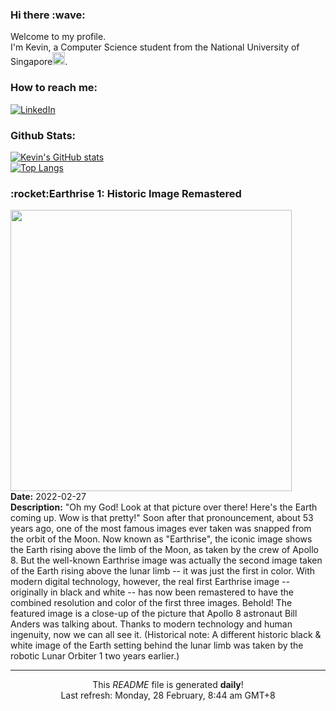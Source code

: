 <h3>Hi there :wave:</h3>

Welcome to my profile.   
I'm Kevin, a Computer Science student from the National University of Singapore<img src="https://img.icons8.com/color/96/000000/singapore-circular.png" width="20px"/>.</p>

<h3>How to reach me: </h3>
<a href="https://www.linkedin.com/in/kevin-foong/"><img alt="LinkedIn" src="https://img.shields.io/badge/linkedin-%230077B5.svg?&style=for-the-badge&logo=linkedin&logoColor=white" /></a> 

<h3>Github Stats: </h3> 

[![Kevin's GitHub stats](https://github-readme-stats.vercel.app/api?username=kevin9foong&theme=tokyonight)](https://github.com/anuraghazra/github-readme-stats) <br/>
[![Top Langs](https://github-readme-stats.vercel.app/api/top-langs/?username=kevin9foong&layout=compact&theme=tokyonight)](https://github.com/anuraghazra/github-readme-stats)

<h3>:rocket:Earthrise 1: Historic Image Remastered</h3> 
<img width="450" src="https:&#x2F;&#x2F;apod.nasa.gov&#x2F;apod&#x2F;image&#x2F;2202&#x2F;Earthrise1_Apollo8AndersWeigang_2048.jpg" /><br/>
<b>Date:</b> 2022-02-27<br/>
<b>Description:</b> &quot;Oh my God! Look at that picture over there! Here&#39;s the Earth coming up. Wow is that pretty!&quot; Soon after that pronouncement, about 53 years ago, one of the most famous images ever taken was snapped from the orbit of the Moon. Now known as &quot;Earthrise&quot;, the iconic image shows the Earth rising above the limb of the Moon, as taken by the crew of Apollo 8.  But the well-known Earthrise image was actually the  second image taken of the Earth rising above the lunar limb -- it was just the first in color.  With modern digital technology, however, the real first Earthrise image -- originally in black and white -- has now been remastered to have the combined resolution and color of the first three images.  Behold! The featured image is a close-up of the picture that Apollo 8 astronaut Bill Anders was talking about. Thanks to modern technology and human ingenuity, now we can all see it. (Historical note: A different historic black &amp; white image of the Earth setting behind the lunar limb was taken by the robotic Lunar Orbiter 1 two years earlier.)<br/>

------------
<p align="center">This <i>README</i> file is generated <b>daily</b>!</br>
Last refresh: Monday, 28 February, 8:44 am GMT+8<br />